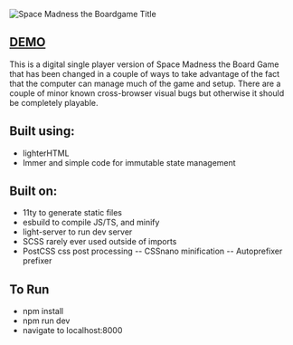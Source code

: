 ![Space Madness the Boardgame Title](https://vivianeasley.github.io/space-madness/images/modal-content/title.jpg)

## [DEMO](https://vivianeasley.github.io/space-madness/)

This is a digital single player version of Space Madness the Board Game that has been changed in a couple of ways to take advantage of the fact that the computer can manage much of the game and setup. There are a couple of minor known cross-browser visual bugs but otherwise it should be completely playable.

## Built using:
- lighterHTML
- Immer and simple code for immutable state management

## Built on:
- 11ty to generate static files
- esbuild to compile JS/TS, and minify
- light-server to run dev server
- SCSS rarely ever used outside of imports
- PostCSS css post processing
-- CSSnano minification
-- Autoprefixer prefixer

## To Run
- npm install
- npm run dev
- navigate to localhost:8000
